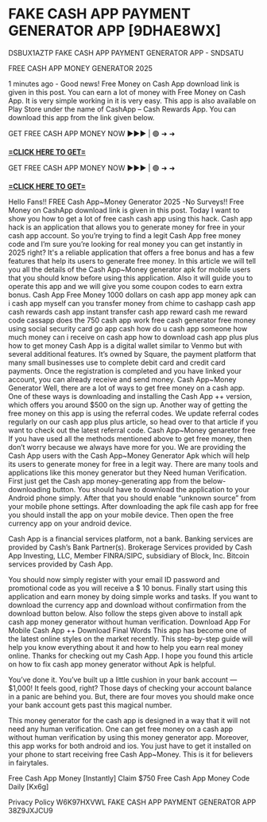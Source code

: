 # FAKE CASH APP PAYMENT GENERATOR APP [9DHAE8WX]

DSBUX1AZTP FAKE CASH APP PAYMENT GENERATOR APP - SNDSATU

FREE CASH APP MONEY GENERATOR 2025

1 minutes ago - Good news! Free Money on Cash App download link is given in this post. You can earn a lot of money with Free Money on Cash App. It is very simple working in it is very easy. This app is also available on Play Store under the name of CashApp – Cash Rewards App. You can download this app from the link given below. 

GET FREE CASH APP MONEY NOW ►►► | 🟢 ➜ ➜ 

**[=CLICK HERE TO GET=](https://www.google.com/url?q=https%3A%2F%2Fappbitly.com%2FIVqWW)**

GET FREE CASH APP MONEY NOW ►►► | 🟢 ➜ ➜ 

**[=CLICK HERE TO GET=](https://www.google.com/url?q=https%3A%2F%2Fappbitly.com%2FIVqWW)**

Hello Fans!! FREE Cash App~Money Generator 2025 -No Surveys!! Free Money on CashApp download link is given in this post. Today I want to show you how to get a lot of free cash cash app using this hack. Cash app hack is an application that allows you to generate money for free in your cash app account. So you’re trying to find a legit Cash App free money code and I’m sure you’re looking for real money you can get instantly in 2025 right? It's a reliable application that offers a free bonus and has a few features that help its users to generate free money. In this article we will tell you all the details of the Cash App~Money generator apk for mobile users that you should know before using this application. Also it will guide you to operate this app and we will give you some coupon codes to earn extra bonus. Cash App Free Money 1000 dollars on cash app app money apk can i cash app myself can you transfer money from chime to cashapp cash app cash rewards cash app instant transfer cash app reward cash me reward code cassapp does the 750 cash app work free cash generator free money using social security card go app cash how do u cash app someone how much money can i receive on cash app how to download cash app plus plus how to get money Cash App is a digital wallet similar to Venmo but with several additional features. It’s owned by Square, the payment platform that many small businesses use to complete debit card and credit card payments. Once the registration is completed and you have linked your account, you can already receive and send money. Cash App~Money Generator Well, there are a lot of ways to get free money on a cash app. One of these ways is downloading and installing the Cash App ++ version, which offers you around $500 on the sign up. Another way of getting the free money on this app is using the referral codes. We update referral codes regularly on our cash app plus plus article, so head over to that article if you want to check out the latest referral code. Cash App~Money genaretor free If you have used all the methods mentioned above to get free money, then don’t worry because we always have more for you. We are providing the Cash App users with the Cash App~Money Generator Apk which will help its users to generate money for free in a legit way. There are many tools and applications like this money generator but they Need human Verification. First just get the Cash app money-generating app from the below-downloading button. You should have to download the application to your Android phone simply. After that you should enable “unknown source” from your mobile phone settings. After downloading the apk file cash app for free you should install the app on your mobile device. Then open the free currency app on your android device. 

Cash App is a financial services platform, not a bank. Banking services are provided by Cash’s Bank Partner(s). Brokerage Services provided by Cash App Investing, LLC, Member FINRA/SIPC, subsidiary of Block, Inc. Bitcoin services provided by Cash App. 

You should now simply register with your email ID password and promotional code as you will receive a $ 10 bonus. Finally start using this application and earn money by doing simple works and tasks. If you want to download the currency app and download without confirmation from the download button below. Also follow the steps given above to install apk cash app money generator without human verification. Download App For Mobile Cash App ++ Download Final Words This app has become one of the latest online styles on the market recently. This step-by-step guide will help you know everything about it and how to help you earn real money online. Thanks for checking out my Cash App. I hope you found this article on how to fix cash app money generator without Apk is helpful. 

You’ve done it. You’ve built up a little cushion in your bank account — $1,000! It feels good, right? Those days of checking your account balance in a panic are behind you. But, there are four moves you should make once your bank account gets past this magical number. 

This money generator for the cash app is designed in a way that it will not need any human verification. One can get free money on a cash app without human verification by using this money generator app. Moreover, this app works for both android and ios. You just have to get it installed on your phone to start receiving free Cash App~Money. This is it for believers in fairytales. 

Free Cash App Money [Instantly] Claim $750 Free Cash App Money Code Daily [Kx6g]

Privacy Policy W6K97HXVWL FAKE CASH APP PAYMENT GENERATOR APP 38Z9JXJCU9

